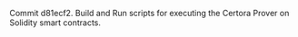 Commit d81ecf2.                    Build and Run scripts for executing the Certora Prover on Solidity smart contracts.
